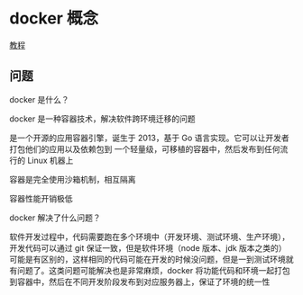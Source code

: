# docker 概念

[教程](https://www.bilibili.com/video/BV1CJ411T7BK/?p=2&spm_id_from=pageDriver&vd_source=fb868bb15616b14f8bafac1e50cca8e7)

## 问题

docker 是什么？

docker 是一种容器技术，解决软件跨环境迁移的问题

是一个开源的应用容器引擎，诞生于 2013，基于 Go 语言实现。它可以让开发者打包他们的应用以及依赖包到 一个轻量级，可移植的容器中，然后发布到任何流行的 Linux 机器上

容器是完全使用沙箱机制，相互隔离

容器性能开销极低

docker 解决了什么问题？

软件开发过程中，代码需要跑在多个环境中（开发环境、测试环境、生产环境），开发代码可以通过 git 保证一致，但是软件环境（node 版本、jdk 版本之类的）可能是有区别的，这样相同的代码可能在开发的时候没问题，但是一到测试环境就有问题了。这类问题可能解决也是非常麻烦，docker 将功能代码和环境一起打包到容器中，然后在不同开发阶段发布到对应服务器上，保证了环境的统一性
